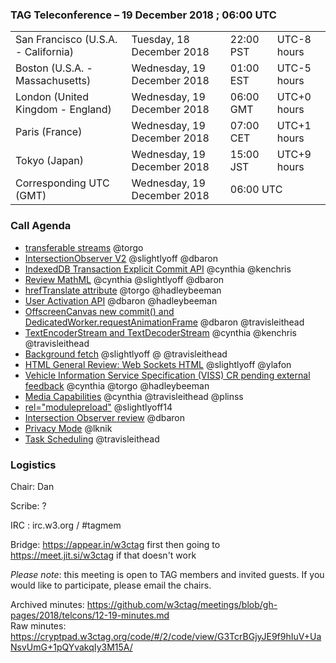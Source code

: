 ### TAG Teleconference – 19 December 2018 ; 06:00 UTC
<table>
<tr><td> San Francisco (U.S.A. - California) <td> Tuesday, 18 December 2018 <td> 22:00 PST <td> UTC-8 hours
<tr><td> Boston (U.S.A. - Massachusetts) <td> Wednesday, 19 December 2018 <td> 01:00 EST <td> UTC-5 hours
<tr><td> London (United Kingdom - England) <td> Wednesday, 19 December 2018 <td> 06:00 GMT <td> UTC+0 hours
<tr><td> Paris (France) <td> Wednesday, 19 December 2018 <td> 07:00 CET <td> UTC+1 hours
<tr><td> Tokyo (Japan) <td> Wednesday, 19 December 2018 <td> 15:00 JST <td> UTC+9 hours
<tr><td> Corresponding UTC (GMT) <td> Wednesday, 19 December 2018 <td colspan=2> 06:00 UTC
</table>

### Call Agenda

* [transferable streams](https://github.com/w3ctag/design-reviews/issues/332) @torgo
* [IntersectionObserver V2](https://github.com/w3ctag/design-reviews/issues/328) @slightlyoff @dbaron
* [IndexedDB Transaction Explicit Commit API](https://github.com/w3ctag/design-reviews/issues/316) @cynthia @kenchris
* [Review MathML](https://github.com/w3ctag/design-reviews/issues/313) @cynthia @slightlyoff @dbaron
* [hrefTranslate attribute](https://github.com/w3ctag/design-reviews/issues/301) @torgo @hadleybeeman
* [User Activation API](https://github.com/w3ctag/design-reviews/issues/300) @dbaron @hadleybeeman
* [OffscreenCanvas new commit() and DedicatedWorker.requestAnimationFrame](https://github.com/w3ctag/design-reviews/issues/288)  @dbaron @travisleithead
* [TextEncoderStream and TextDecoderStream](https://github.com/w3ctag/design-reviews/issues/282) @cynthia @kenchris @travisleithead
* [Background fetch](https://github.com/w3ctag/design-reviews/issues/279) @slightlyoff @ @travisleithead
* [HTML General Review: Web Sockets HTML](https://github.com/w3ctag/design-reviews/issues/268) @slightlyoff @ylafon
* [Vehicle Information Service Specification (VISS) CR pending external feedback](https://github.com/w3ctag/design-reviews/issues/234) @cynthia @torgo @hadleybeeman
* [Media Capabilities](https://github.com/w3ctag/design-reviews/issues/218) @cynthia @travisleithead @plinss
* [<link> rel="modulepreload"](https://github.com/w3ctag/design-reviews/issues/213) @slightlyoff14
* [Intersection Observer review](https://github.com/w3ctag/design-reviews/issues/197) @dbaron
* [Privacy Mode](https://github.com/w3ctag/design-reviews/issues/101) @lknik
* [Task Scheduling](https://github.com/w3ctag/design-reviews/issues/72) @travisleithead

### Logistics

Chair: Dan

Scribe: ?

IRC : irc.w3.org / #tagmem

Bridge: https://appear.in/w3ctag first then going to https://meet.jit.si/w3ctag if that doesn't work

*Please note*: this meeting is open to TAG members and invited guests. If you would like to participate, please email the chairs.

Archived minutes: https://github.com/w3ctag/meetings/blob/gh-pages/2018/telcons/12-19-minutes.md  
Raw minutes: https://cryptpad.w3ctag.org/code/#/2/code/view/G3TcrBGjyJE9f9hIuV+UaNsvUmG+1pQYvakqIy3M15A/
